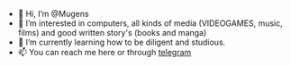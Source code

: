 - 👋 Hi, I’m @Mugens
- 👀 I’m interested in computers, all kinds of media (VIDEOGAMES, music, films) and good written story's (books and manga)
- 🌱 I’m currently learning how to be diligent and studious.
- 📫 You can reach me here or through [telegram](https://t.me/Mugeens)
